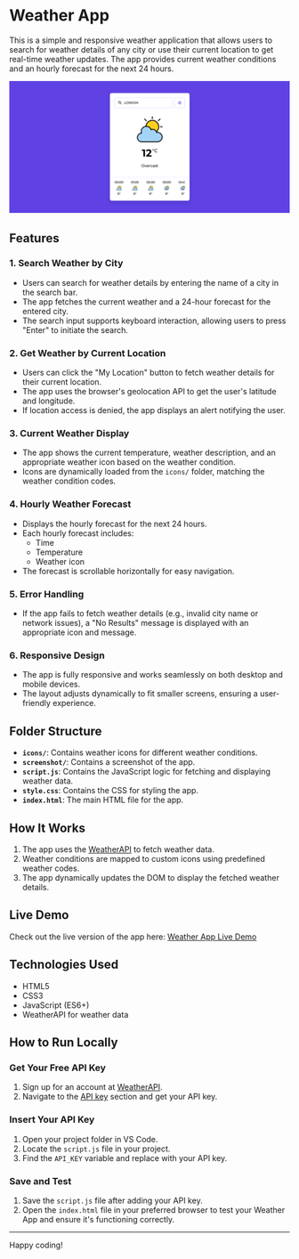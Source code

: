 # Weather App

This is a simple and responsive weather application that allows users to search for weather details of any city or use their current location to get real-time weather updates. The app provides current weather conditions and an hourly forecast for the next 24 hours.

![App Screenshot](screenshot/Screenshot.png)

## Features

### 1. **Search Weather by City**
   - Users can search for weather details by entering the name of a city in the search bar.
   - The app fetches the current weather and a 24-hour forecast for the entered city.
   - The search input supports keyboard interaction, allowing users to press "Enter" to initiate the search.

### 2. **Get Weather by Current Location**
   - Users can click the "My Location" button to fetch weather details for their current location.
   - The app uses the browser's geolocation API to get the user's latitude and longitude.
   - If location access is denied, the app displays an alert notifying the user.

### 3. **Current Weather Display**
   - The app shows the current temperature, weather description, and an appropriate weather icon based on the weather condition.
   - Icons are dynamically loaded from the `icons/` folder, matching the weather condition codes.

### 4. **Hourly Weather Forecast**
   - Displays the hourly forecast for the next 24 hours.
   - Each hourly forecast includes:
     - Time
     - Temperature
     - Weather icon
   - The forecast is scrollable horizontally for easy navigation.

### 5. **Error Handling**
   - If the app fails to fetch weather details (e.g., invalid city name or network issues), a "No Results" message is displayed with an appropriate icon and message.

### 6. **Responsive Design**
   - The app is fully responsive and works seamlessly on both desktop and mobile devices.
   - The layout adjusts dynamically to fit smaller screens, ensuring a user-friendly experience.

## Folder Structure
- **`icons/`**: Contains weather icons for different weather conditions.
- **`screenshot/`**: Contains a screenshot of the app.
- **`script.js`**: Contains the JavaScript logic for fetching and displaying weather data.
- **`style.css`**: Contains the CSS for styling the app.
- **`index.html`**: The main HTML file for the app.

## How It Works
1. The app uses the [WeatherAPI](https://www.weatherapi.com/) to fetch weather data.
2. Weather conditions are mapped to custom icons using predefined weather codes.
3. The app dynamically updates the DOM to display the fetched weather details.

## Live Demo
Check out the live version of the app here: [Weather App Live Demo](https://your-live-deployed-link.com)


## Technologies Used
- HTML5
- CSS3
- JavaScript (ES6+)
- WeatherAPI for weather data

## How to Run Locally

### Get Your Free API Key
1. Sign up for an account at [WeatherAPI](https://www.weatherapi.com/signup.aspx).
2. Navigate to the [API key](https://www.weatherapi.com/my) section and get your API key.

### Insert Your API Key
1. Open your project folder in VS Code.
2. Locate the `script.js` file in your project.
3. Find the `API_KEY` variable and replace with your API key.

### Save and Test
1. Save the `script.js` file after adding your API key.
2. Open the `index.html` file in your preferred browser to test your Weather App and ensure it's functioning correctly.


---

Happy coding!